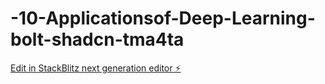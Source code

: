 # -10-Applicationsof-Deep-Learning-bolt-shadcn-tma4ta

[Edit in StackBlitz next generation editor ⚡️](https://stackblitz.com/~/github.com/Baki39/-10-Applicationsof-Deep-Learning-bolt-shadcn-tma4ta)